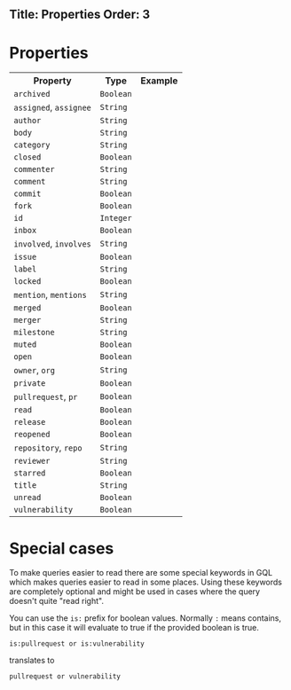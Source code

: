 ﻿Title: Properties
Order: 3
---

# Properties

<table class="table">
  <tbody><tr>
    <th>Property</th>
    <th>Type</th>
    <th>Example</th>
  </tr>
  <tr>
    <td><code>archived</code></td>
    <td><code>Boolean</code></td>
    <td></td>
  </tr>
  <tr>
    <td><code>assigned</code>, <code>assignee</code></td>
    <td><code>String</code></td>
    <td></td>
  </tr>
  <tr>
    <td><code>author</code></td>
    <td><code>String</code></td>
    <td></td>
  </tr>
  <tr>
    <td><code>body</code></td>
    <td><code>String</code></td>
    <td></td>
  </tr>
  <tr>
    <td><code>category</code></td>
    <td><code>String</code></td>
    <td></td>
  </tr>
  <tr>
    <td><code>closed</code></td>
    <td><code>Boolean</code></td>
    <td></td>
  </tr>
  <tr>
    <td><code>commenter</code></td>
    <td><code>String</code></td>
    <td></td>
  </tr>
  <tr>
    <td><code>comment</code></td>
    <td><code>String</code></td>
    <td></td>
  </tr>
  <tr>
    <td><code>commit</code></td>
    <td><code>Boolean</code></td>
    <td></td>
  </tr>
  <tr>
    <td><code>fork</code></td>
    <td><code>Boolean</code></td>
    <td></td>
  </tr>
  <tr>
    <td><code>id</code></td>
    <td><code>Integer</code></td>
    <td></td>
  </tr>
  <tr>
    <td><code>inbox</code></td>
    <td><code>Boolean</code></td>
    <td></td>
  </tr>
  <tr>
    <td><code>involved</code>, <code>involves</code></td>
    <td><code>String</code></td>
    <td></td>
  </tr>
  <tr>
    <td><code>issue</code></td>
    <td><code>Boolean</code></td>
    <td></td>
  </tr>
  <tr>
    <td><code>label</code></td>
    <td><code>String</code></td>
    <td></td>
  </tr>
  <tr>
    <td><code>locked</code></td>
    <td><code>Boolean</code></td>
    <td></td>
  </tr>
  <tr>
    <td><code>mention</code>, <code>mentions</code></td>
    <td><code>String</code></td>
    <td></td>
  </tr>
  <tr>
    <td><code>merged</code></td>
    <td><code>Boolean</code></td>
    <td></td>
  </tr>
  <tr>
    <td><code>merger</code></td>
    <td><code>String</code></td>
    <td></td>
  </tr>
  <tr>
    <td><code>milestone</code></td>
    <td><code>String</code></td>
    <td></td>
  </tr>
  <tr>
    <td><code>muted</code></td>
    <td><code>Boolean</code></td>
    <td></td>
  </tr>
  <tr>
    <td><code>open</code></td>
    <td><code>Boolean</code></td>
    <td></td>
  </tr>
  <tr>
    <td><code>owner</code>, <code>org</code></td>
    <td><code>String</code></td>
    <td></td>
  </tr>
  <tr>
    <td><code>private</code></td>
    <td><code>Boolean</code></td>
    <td></td>
  </tr>
  <tr>
    <td><code>pullrequest</code>, <code>pr</code></td>
    <td><code>Boolean</code></td>
    <td></td>
  </tr>
  <tr>
    <td><code>read</code></td>
    <td><code>Boolean</code></td>
    <td></td>
  </tr>
  <tr>
    <td><code>release</code></td>
    <td><code>Boolean</code></td>
    <td></td>
  </tr>
  <tr>
    <td><code>reopened</code></td>
    <td><code>Boolean</code></td>
    <td></td>
  </tr>
  <tr>
    <td><code>repository</code>, <code>repo</code></td>
    <td><code>String</code></td>
    <td></td>
  </tr>
  <tr>
    <td><code>reviewer</code></td>
    <td><code>String</code></td>
    <td></td>
  </tr>
  <tr>
    <td><code>starred</code></td>
    <td><code>Boolean</code></td>
    <td></td>
  </tr>
  <tr>
    <td><code>title</code></td>
    <td><code>String</code></td>
    <td></td>
  </tr>
  <tr>
    <td><code>unread</code></td>
    <td><code>Boolean</code></td>
    <td></td>
  </tr>
  <tr>
    <td><code>vulnerability</code></td>
    <td><code>Boolean</code></td>
    <td></td>
  </tr>
</tbody>
</table>

# Special cases
<p>To make queries easier to read there are some special keywords in GQL which makes queries easier to read in some places. Using these keywords are completely optional and might be used in cases where the query doesn't quite "read right".</p>
<p>You can use the <code>is:</code> prefix for boolean values. Normally <code>:</code> means contains, but in this case it will evaluate to true if the provided boolean is true.</p>

```custom
is:pullrequest or is:vulnerability
```

<p>translates to</p>

```custom
pullrequest or vulnerability
```